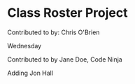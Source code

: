 # Class Roster Project
Contributed to by: Chris O'Brien
 
Wednesday

Contributed to by Jane Doe, Code Ninja

Adding Jon Hall
